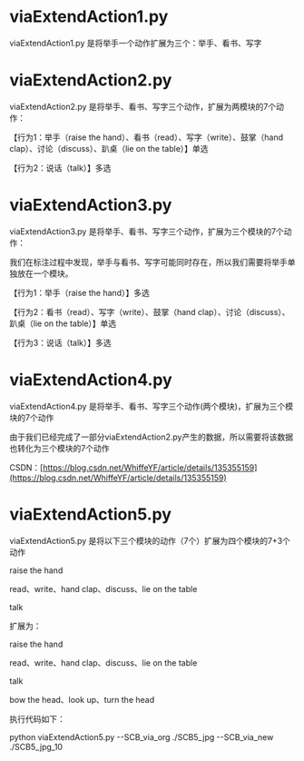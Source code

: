 # viaExtendAction1.py
viaExtendAction1.py 是将举手一个动作扩展为三个：举手、看书、写字

# viaExtendAction2.py
viaExtendAction2.py 是将举手、看书、写字三个动作，扩展为两模块的7个动作：

【行为1：举手（raise the hand）、看书（read）、写字（write）、鼓掌（hand clap）、讨论（discuss）、趴桌（lie on the table）】单选

【行为2：说话（talk）】多选

# viaExtendAction3.py
viaExtendAction3.py 是将举手、看书、写字三个动作，扩展为三个模块的7个动作：

我们在标注过程中发现，举手与看书、写字可能同时存在，所以我们需要将举手单独放在一个模块。

【行为1：举手（raise the hand）】多选

【行为2：看书（read）、写字（write）、鼓掌（hand clap）、讨论（discuss）、趴桌（lie on the table）】单选

【行为3：说话（talk）】多选

# viaExtendAction4.py 

viaExtendAction4.py 是将举手、看书、写字三个动作(两个模块)，扩展为三个模块的7个动作

由于我们已经完成了一部分viaExtendAction2.py产生的数据，所以需要将该数据也转化为三个模块的7个动作

CSDN：[https://blog.csdn.net/WhiffeYF/article/details/135355159](https://blog.csdn.net/WhiffeYF/article/details/135355159)

# viaExtendAction5.py

viaExtendAction5.py 是将以下三个模块的动作（7个）扩展为四个模块的7+3个动作

raise the hand

read、write、hand clap、discuss、lie on the table

talk

扩展为：

raise the hand

read、write、hand clap、discuss、lie on the table

talk

bow the head、look up、turn the head

执行代码如下：

python viaExtendAction5.py  --SCB_via_org ./SCB5_jpg --SCB_via_new ./SCB5_jpg_10
